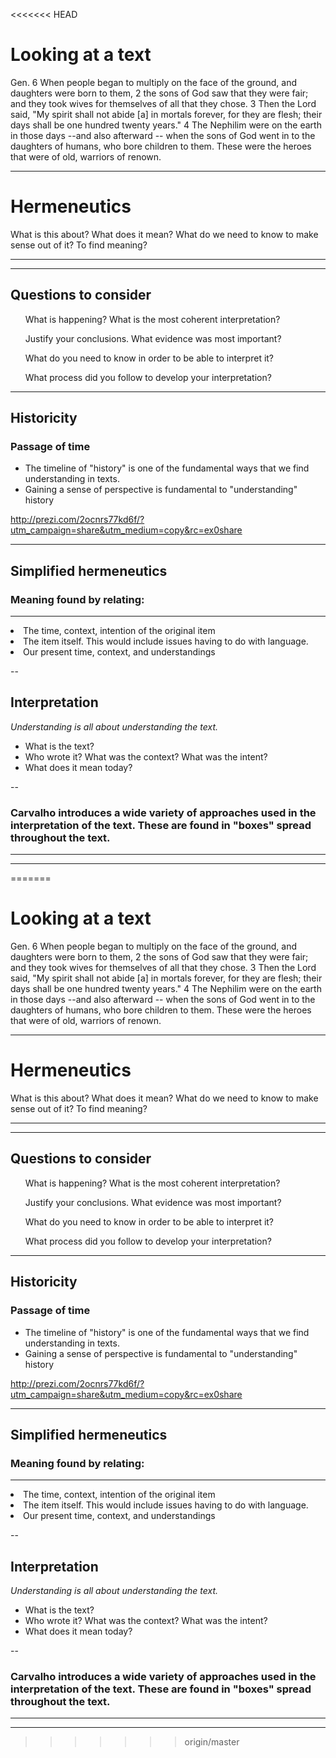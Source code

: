 <<<<<<< HEAD
# Looking at a text

  Gen. 6 When people began to multiply on the face of the ground, and daughters were born to them, 2 the sons of God saw that they were fair; and they took wives for themselves of all that they chose. 3 Then the Lord said, "My spirit shall not abide [a] in mortals forever, for they are flesh; their days shall be one hundred twenty years." 4 The Nephilim were on the earth in those days --and also afterward -- when the sons of God went in to the daughters of humans, who bore children to them. These were the heroes that were of old, warriors of renown. 



---

Hermeneutics
============

What is this about? What does it mean? What do we need to know to make sense out of it? To find meaning?

---

<section data-background="https://dl.dropboxusercontent.com/u/386398/img/img-313/guernica3.jpg?raw1" data-background-size="1000px">
</section>


---

Questions to consider
---------------------
<div style=" padding-left:0;">
<ul class="fragment">What is happening? What is the most coherent interpretation?</ul>
<ul class="fragment">Justify your conclusions. What evidence was most important?</ul>
<ul class="fragment">What do you need to know in order to be able to interpret it?</ul>
<ul class="fragment">What process did you follow to develop your interpretation?</ul>
</div>


---

## Historicity


### Passage of time


-   The timeline of "history" is one of the fundamental ways that we
    find understanding in texts.
-   Gaining a sense of perspective is fundamental to "understanding"
    history

<http://prezi.com/2ocnrs77kd6f/?utm_campaign=share&utm_medium=copy&rc=ex0share>



---

## Simplified hermeneutics


### Meaning found by relating:

-----------------------------

<li class="fragment">The time, context, intention of the original item</li>
<li class="fragment">The item itself. This would include issues having to do with language.</li>
<li class="fragment">Our present time, context, and understandings</li>

--

## Interpretation


*Understanding is all about understanding the text.*

-   What is the text?
-   Who wrote it? What was the context? What was the intent?
-   What does it mean today?



--

### Carvalho introduces a wide variety of approaches used in the interpretation of the text. These are found in "boxes" spread throughout the text.

---

<section data-background="https://dl.dropboxusercontent.com/u/386398/img/img-313/wordle.png?raw1" data-background-size="800px">
</section>


---
=======
# Looking at a text

  Gen. 6 When people began to multiply on the face of the ground, and daughters were born to them, 2 the sons of God saw that they were fair; and they took wives for themselves of all that they chose. 3 Then the Lord said, "My spirit shall not abide [a] in mortals forever, for they are flesh; their days shall be one hundred twenty years." 4 The Nephilim were on the earth in those days --and also afterward -- when the sons of God went in to the daughters of humans, who bore children to them. These were the heroes that were of old, warriors of renown. 



---

Hermeneutics
============

What is this about? What does it mean? What do we need to know to make sense out of it? To find meaning?

---

<section data-background="https://dl.dropboxusercontent.com/u/386398/img/img-313/guernica3.jpg?raw1" data-background-size="1000px">
</section>


---

Questions to consider
---------------------
<div style=" padding-left:0;">
<ul class="fragment">What is happening? What is the most coherent interpretation?</ul>
<ul class="fragment">Justify your conclusions. What evidence was most important?</ul>
<ul class="fragment">What do you need to know in order to be able to interpret it?</ul>
<ul class="fragment">What process did you follow to develop your interpretation?</ul>
</div>


---

## Historicity


### Passage of time


-   The timeline of "history" is one of the fundamental ways that we
    find understanding in texts.
-   Gaining a sense of perspective is fundamental to "understanding"
    history

<http://prezi.com/2ocnrs77kd6f/?utm_campaign=share&utm_medium=copy&rc=ex0share>



---

## Simplified hermeneutics


### Meaning found by relating:

-----------------------------

<li class="fragment">The time, context, intention of the original item</li>
<li class="fragment">The item itself. This would include issues having to do with language.</li>
<li class="fragment">Our present time, context, and understandings</li>

--

## Interpretation


*Understanding is all about understanding the text.*

-   What is the text?
-   Who wrote it? What was the context? What was the intent?
-   What does it mean today?



--

### Carvalho introduces a wide variety of approaches used in the interpretation of the text. These are found in "boxes" spread throughout the text.

---

<section data-background="https://dl.dropboxusercontent.com/u/386398/img/img-313/wordle.png?raw1" data-background-size="800px">
</section>


---
>>>>>>> origin/master

